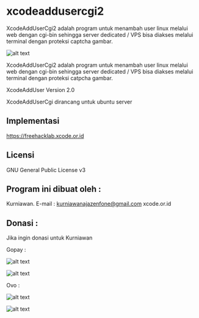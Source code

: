 # xcodeaddusercgi2
XcodeAddUserCgi2 adalah program untuk menambah user linux melalui web dengan cgi-bin sehingga server dedicated / VPS bisa diakses melalui terminal dengan proteksi captcha gambar.

![alt text](http://xcode.or.id/04_small-logo.png)

XcodeAddUserCgi2 adalah program untuk menambah user linux melalui web dengan cgi-bin sehingga server dedicated / VPS bisa diakses melalui terminal dengan proteksi catpcha gambar.

XcodeAddUser Version 2.0

XcodeAddUserCgi dirancang untuk ubuntu server

Implementasi 
------------

https://freehacklab.xcode.or.id


Licensi
-------
GNU General Public License v3

Program ini dibuat oleh :
--------------------------------------------
Kurniawan. E-mail : kurniawanajazenfone@gmail.com
xcode.or.id


Donasi :
--------
Jika ingin donasi untuk Kurniawan

Gopay :

![alt text](https://kurniawan.xcode.or.id/gofood.png)

![alt text](https://kurniawan.xcode.or.id/gopay.png)

Ovo :

![alt text](https://kurniawan.xcode.or.id/ovo3.png)

![alt text](https://kurniawan.xcode.or.id/ovo2.png)
